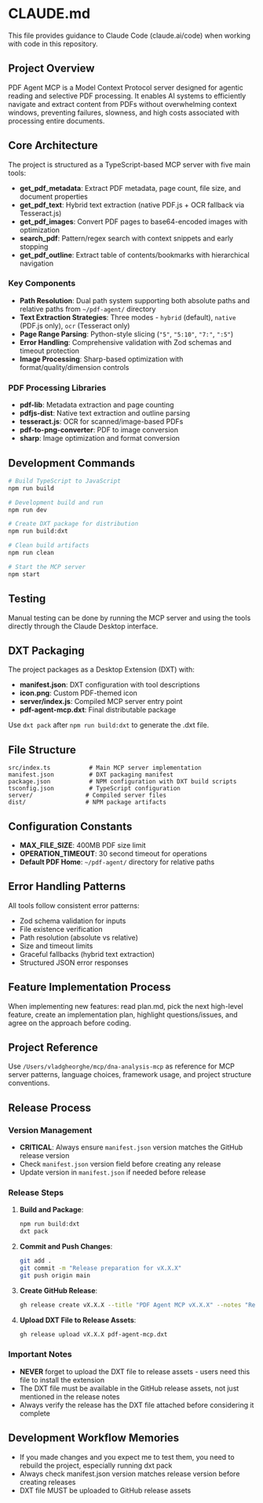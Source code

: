 # CLAUDE.md

This file provides guidance to Claude Code (claude.ai/code) when working with code in this repository.

## Project Overview

PDF Agent MCP is a Model Context Protocol server designed for agentic reading and selective PDF processing. It enables AI systems to efficiently navigate and extract content from PDFs without overwhelming context windows, preventing failures, slowness, and high costs associated with processing entire documents.

## Core Architecture

The project is structured as a TypeScript-based MCP server with five main tools:

- **get_pdf_metadata**: Extract PDF metadata, page count, file size, and document properties
- **get_pdf_text**: Hybrid text extraction (native PDF.js + OCR fallback via Tesseract.js)
- **get_pdf_images**: Convert PDF pages to base64-encoded images with optimization
- **search_pdf**: Pattern/regex search with context snippets and early stopping
- **get_pdf_outline**: Extract table of contents/bookmarks with hierarchical navigation

### Key Components

- **Path Resolution**: Dual path system supporting both absolute paths and relative paths from `~/pdf-agent/` directory
- **Text Extraction Strategies**: Three modes - `hybrid` (default), `native` (PDF.js only), `ocr` (Tesseract only)
- **Page Range Parsing**: Python-style slicing (`"5"`, `"5:10"`, `"7:"`, `":5"`)
- **Error Handling**: Comprehensive validation with Zod schemas and timeout protection
- **Image Processing**: Sharp-based optimization with format/quality/dimension controls

### PDF Processing Libraries

- **pdf-lib**: Metadata extraction and page counting
- **pdfjs-dist**: Native text extraction and outline parsing
- **tesseract.js**: OCR for scanned/image-based PDFs
- **pdf-to-png-converter**: PDF to image conversion
- **sharp**: Image optimization and format conversion

## Development Commands

```bash
# Build TypeScript to JavaScript
npm run build

# Development build and run
npm run dev

# Create DXT package for distribution
npm run build:dxt

# Clean build artifacts
npm run clean

# Start the MCP server
npm start
```

## Testing

Manual testing can be done by running the MCP server and using the tools directly through the Claude Desktop interface.

## DXT Packaging

The project packages as a Desktop Extension (DXT) with:
- **manifest.json**: DXT configuration with tool descriptions
- **icon.png**: Custom PDF-themed icon
- **server/index.js**: Compiled MCP server entry point
- **pdf-agent-mcp.dxt**: Final distributable package

Use `dxt pack` after `npm run build:dxt` to generate the .dxt file.

## File Structure

```
src/index.ts           # Main MCP server implementation
manifest.json          # DXT packaging manifest
package.json           # NPM configuration with DXT build scripts
tsconfig.json          # TypeScript configuration
server/               # Compiled server files
dist/                 # NPM package artifacts
```

## Configuration Constants

- **MAX_FILE_SIZE**: 400MB PDF size limit
- **OPERATION_TIMEOUT**: 30 second timeout for operations
- **Default PDF Home**: `~/pdf-agent/` directory for relative paths

## Error Handling Patterns

All tools follow consistent error patterns:
- Zod schema validation for inputs
- File existence verification
- Path resolution (absolute vs relative)
- Size and timeout limits
- Graceful fallbacks (hybrid text extraction)
- Structured JSON error responses

## Feature Implementation Process

When implementing new features: read plan.md, pick the next high-level feature, create an implementation plan, highlight questions/issues, and agree on the approach before coding.

## Project Reference

Use `/Users/vladgheorghe/mcp/dna-analysis-mcp` as reference for MCP server patterns, language choices, framework usage, and project structure conventions.

## Release Process

### Version Management
- **CRITICAL**: Always ensure `manifest.json` version matches the GitHub release version
- Check `manifest.json` version field before creating any release
- Update version in `manifest.json` if needed before release

### Release Steps
1. **Build and Package**:
   ```bash
   npm run build:dxt
   dxt pack
   ```

2. **Commit and Push Changes**:
   ```bash
   git add .
   git commit -m "Release preparation for vX.X.X"
   git push origin main
   ```

3. **Create GitHub Release**:
   ```bash
   gh release create vX.X.X --title "PDF Agent MCP vX.X.X" --notes "Release notes..." 
   ```

4. **Upload DXT File to Release Assets**:
   ```bash
   gh release upload vX.X.X pdf-agent-mcp.dxt
   ```

### Important Notes
- **NEVER** forget to upload the DXT file to release assets - users need this file to install the extension
- The DXT file must be available in the GitHub release assets, not just mentioned in the release notes
- Always verify the release has the DXT file attached before considering it complete

## Development Workflow Memories

- If you made changes and you expect me to test them, you need to rebuild the project, especially running dxt pack
- Always check manifest.json version matches release version before creating releases
- DXT file MUST be uploaded to GitHub release assets
